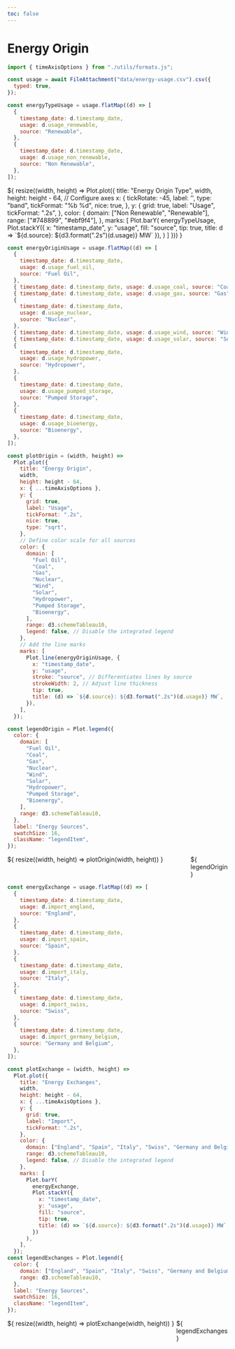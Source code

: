 ```yaml
---
toc: false
---
```


# Energy Origin

```js
import { timeAxisOptions } from "./utils/formats.js";

const usage = await FileAttachment("data/energy-usage.csv").csv({
  typed: true,
});

const energyTypeUsage = usage.flatMap((d) => [
  {
    timestamp_date: d.timestamp_date,
    usage: d.usage_renewable,
    source: "Renewable",
  },
  {
    timestamp_date: d.timestamp_date,
    usage: d.usage_non_renewable,
    source: "Non Renewable",
  },
]);
```

<div class="grid grid-cols-1" style="grid-auto-rows: 504px;">
  <div class="card">
    ${
      resize((width, height) => Plot.plot({
        title: "Energy Origin Type",
        width,
        height: height - 64,
        // Configure axes
        x: {
          tickRotate: -45,
          label: '',
          type: "band",
          tickFormat: "%b %d",
          nice: true,
        },
        y: {
          grid: true,
          label: "Usage",
          tickFormat: ".2s",
        },
        color: {
          domain: ["Non Renewable", "Renewable"],
          range: ["#748899", "#ebf9f4"],
        },
        marks: [
          Plot.barY(
            energyTypeUsage,
            Plot.stackY({
              x: "timestamp_date",
              y: "usage",
              fill: "source",
              tip: true,
              title: d => `${d.source}: ${d3.format(".2s")(d.usage)} MW`
            }),
          )
        ]
      }))
    }
  </div>
</div>

```js
const energyOriginUsage = usage.flatMap((d) => [
  {
    timestamp_date: d.timestamp_date,
    usage: d.usage_fuel_oil,
    source: "Fuel Oil",
  },
  { timestamp_date: d.timestamp_date, usage: d.usage_coal, source: "Coal" },
  { timestamp_date: d.timestamp_date, usage: d.usage_gas, source: "Gas" },
  {
    timestamp_date: d.timestamp_date,
    usage: d.usage_nuclear,
    source: "Nuclear",
  },
  { timestamp_date: d.timestamp_date, usage: d.usage_wind, source: "Wind" },
  { timestamp_date: d.timestamp_date, usage: d.usage_solar, source: "Solar" },
  {
    timestamp_date: d.timestamp_date,
    usage: d.usage_hydropower,
    source: "Hydropower",
  },
  {
    timestamp_date: d.timestamp_date,
    usage: d.usage_pumped_storage,
    source: "Pumped Storage",
  },
  {
    timestamp_date: d.timestamp_date,
    usage: d.usage_bioenergy,
    source: "Bioenergy",
  },
]);

const plotOrigin = (width, height) =>
  Plot.plot({
    title: "Energy Origin",
    width,
    height: height - 64,
    x: { ...timeAxisOptions },
    y: {
      grid: true,
      label: "Usage",
      tickFormat: ".2s",
      nice: true,
      type: "sqrt",
    },
    // Define color scale for all sources
    color: {
      domain: [
        "Fuel Oil",
        "Coal",
        "Gas",
        "Nuclear",
        "Wind",
        "Solar",
        "Hydropower",
        "Pumped Storage",
        "Bioenergy",
      ],
      range: d3.schemeTableau10,
      legend: false, // Disable the integrated legend
    },
    // Add the line marks
    marks: [
      Plot.line(energyOriginUsage, {
        x: "timestamp_date",
        y: "usage",
        stroke: "source", // Differentiates lines by source
        strokeWidth: 2, // Adjust line thickness
        tip: true,
        title: (d) => `${d.source}: ${d3.format(".2s")(d.usage)} MW`,
      }),
    ],
  });

const legendOrigin = Plot.legend({
  color: {
    domain: [
      "Fuel Oil",
      "Coal",
      "Gas",
      "Nuclear",
      "Wind",
      "Solar",
      "Hydropower",
      "Pumped Storage",
      "Bioenergy",
    ],
    range: d3.schemeTableau10,
  },
  label: "Energy Sources",
  swatchSize: 16,
  className: "legendItem",
});
```

<div class="grid grid-cols-1" style="grid-auto-rows: 504px;">
  <div class="card" style="display: flex">
    <div style="flex:1;">
      ${
        resize((width, height) => plotOrigin(width, height))
      }
    </div>
    <style>
      .legendItem-swatch { height: 32px;}
    </style>
    <div style="flex: 0;">
      ${
        legendOrigin
      }
    </div>
  </div>
</div>

```js
const energyExchange = usage.flatMap((d) => [
  {
    timestamp_date: d.timestamp_date,
    usage: d.import_england,
    source: "England",
  },
  {
    timestamp_date: d.timestamp_date,
    usage: d.import_spain,
    source: "Spain",
  },
  {
    timestamp_date: d.timestamp_date,
    usage: d.import_italy,
    source: "Italy",
  },
  {
    timestamp_date: d.timestamp_date,
    usage: d.import_swiss,
    source: "Swiss",
  },
  {
    timestamp_date: d.timestamp_date,
    usage: d.import_germany_belgium,
    source: "Germany and Belgium",
  },
]);

const plotExchange = (width, height) =>
  Plot.plot({
    title: "Energy Exchanges",
    width,
    height: height - 64,
    x: { ...timeAxisOptions },
    y: {
      grid: true,
      label: "Import",
      tickFormat: ".2s",
    },
    color: {
      domain: ["England", "Spain", "Italy", "Swiss", "Germany and Belgium"],
      range: d3.schemeTableau10,
      legend: false, // Disable the integrated legend
    },
    marks: [
      Plot.barY(
        energyExchange,
        Plot.stackY({
          x: "timestamp_date",
          y: "usage",
          fill: "source",
          tip: true,
          title: (d) => `${d.source}: ${d3.format(".2s")(d.usage)} MW`,
        })
      ),
    ],
  });
const legendExchanges = Plot.legend({
  color: {
    domain: ["England", "Spain", "Italy", "Swiss", "Germany and Belgium"],
    range: d3.schemeTableau10,
  },
  label: "Energy Sources",
  swatchSize: 16,
  className: "legendItem",
});
```

<div class="grid grid-cols-1" style="grid-auto-rows: 504px;">
  <div class="card" style="display: flex">
    <div style="flex:1;">
      ${
        resize((width, height) => plotExchange(width, height))
      }
    </div>
    <style>
      .legendItem-swatch { height: 32px;}
    </style>
    <div style="flex: 0;">
      ${
        legendExchanges
      }
    </div>
  </div>
</div>
